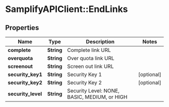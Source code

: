 # SamplifyAPIClient::EndLinks

## Properties
Name | Type | Description | Notes
------------ | ------------- | ------------- | -------------
**complete** | **String** | Complete link URL | 
**overquota** | **String** | Over quota link URL | 
**screenout** | **String** | Screen out link URL | 
**security_key1** | **String** | Security Key 1 | [optional] 
**security_key2** | **String** | Security Key 2 | [optional] 
**security_level** | **String** | Security Level: NONE, BASIC, MEDIUM, or HIGH | 


